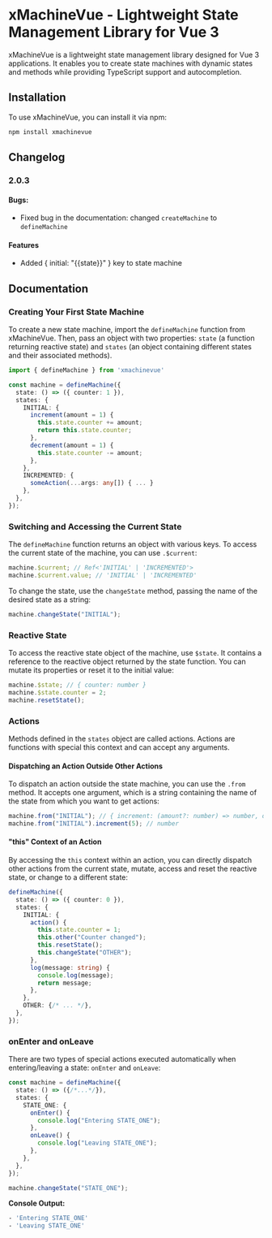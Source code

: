 # xMachineVue - Lightweight State Management Library for Vue 3

xMachineVue is a lightweight state management library designed for Vue 3
applications. It enables you to create state machines with dynamic states and
methods while providing TypeScript support and autocompletion.

## Installation

To use xMachineVue, you can install it via npm:

```bash
npm install xmachinevue
```

## Changelog

### 2.0.3

#### Bugs:

- Fixed bug in the documentation: changed `createMachine` to `defineMachine`

#### Features

- Added { initial: "{{state}}" } key to state machine

## Documentation

### Creating Your First State Machine

To create a new state machine, import the `defineMachine` function from
xMachineVue. Then, pass an object with two properties: `state` (a function
returning reactive state) and `states` (an object containing different states
and their associated methods).

```typescript
import { defineMachine } from 'xmachinevue'

const machine = defineMachine({
  state: () => ({ counter: 1 }),
  states: {
    INITIAL: {
      increment(amount = 1) {
        this.state.counter += amount;
        return this.state.counter;
      },
      decrement(amount = 1) {
        this.state.counter -= amount;
      },
    },
    INCREMENTED: {
      someAction(...args: any[]) { ... }
    },
  },
});
```

### Switching and Accessing the Current State

The `defineMachine` function returns an object with various keys. To access the
current state of the machine, you can use `.$current`:

```typescript
machine.$current; // Ref<'INITIAL' | 'INCREMENTED'>
machine.$current.value; // 'INITIAL' | 'INCREMENTED'
```

To change the state, use the `changeState` method, passing the name of the
desired state as a string:

```typescript
machine.changeState("INITIAL");
```

### Reactive State

To access the reactive state object of the machine, use `$state`. It contains a
reference to the reactive object returned by the state function. You can mutate
its properties or reset it to the initial value:

```typescript
machine.$state; // { counter: number }
machine.$state.counter = 2;
machine.resetState();
```

### Actions

Methods defined in the `states` object are called actions. Actions are functions
with special this context and can accept any arguments.

#### Dispatching an Action Outside Other Actions

To dispatch an action outside the state machine, you can use the `.from` method.
It accepts one argument, which is a string containing the name of the state from
which you want to get actions:

```typescript
machine.from("INITIAL"); // { increment: (amount?: number) => number, decrement: () => void }
machine.from("INITIAL").increment(5); // number
```

#### "this" Context of an Action

By accessing the `this` context within an action, you can directly dispatch
other actions from the current state, mutate, access and reset the reactive
state, or change to a different state:

```typescript
defineMachine({
  state: () => ({ counter: 0 }),
  states: {
    INITIAL: {
      action() {
        this.state.counter = 1;
        this.other("Counter changed");
        this.resetState();
        this.changeState("OTHER");
      },
      log(message: string) {
        console.log(message);
        return message;
      },
    },
    OTHER: {/* ... */},
  },
});
```

### onEnter and onLeave

There are two types of special actions executed automatically when
entering/leaving a state: `onEnter` and `onLeave`:

```typescript
const machine = defineMachine({
  state: () => ({/*...*/}),
  states: {
    STATE_ONE: {
      onEnter() {
        console.log("Entering STATE_ONE");
      },
      onLeave() {
        console.log("Leaving STATE_ONE");
      },
    },
  },
});

machine.changeState("STATE_ONE");
```

**Console Output:**

```bash
- 'Entering STATE_ONE'
- 'Leaving STATE_ONE'
```
